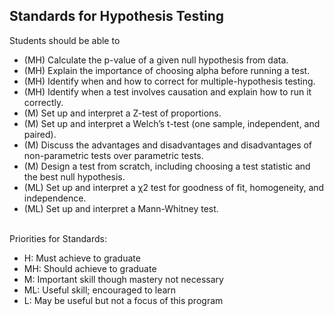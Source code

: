 ## Standards for Hypothesis Testing
Students should be able to
 * (MH) Calculate the p-value of a given null hypothesis from data.
 * (MH) Explain the importance of choosing alpha before running a test.
 * (MH) Identify when and how to correct for multiple-hypothesis testing.
 * (MH) Identify when a test involves causation and explain how to run it correctly.
 * (M) Set up and interpret a Z-test of proportions.
 * (M) Set up and interpret a Welch’s t-test (one sample, independent, and paired).
 * (M) Discuss the advantages and disadvantages and disadvantages of non-parametric tests over parametric tests.
 * (M) Design a test from scratch, including choosing a test statistic and the best null hypothesis.
 * (ML) Set up and interpret a χ2 test for goodness of fit, homogeneity, and independence.
 * (ML) Set up and interpret a Mann-Whitney test.

<br/>Priorities for Standards:
 * H:  Must achieve to graduate
 * MH: Should achieve to graduate
 * M:  Important skill though mastery not necessary
 * ML: Useful skill; encouraged to learn
 * L:  May be useful but not a focus of this program